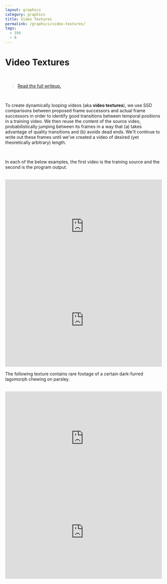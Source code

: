 ```yaml
---
layout: graphics
category: graphics
title: Video Textures
permalink: /graphics/video-textures/
tags:
  - 194
  - 9
---
```


# Video Textures

<br />

> [Read the full writeup.](/graphics/1948/#video-textures)

<br />

To create dynamically looping videos (aka **video textures**), we use SSD comparisons between proposed frame successors and actual frame successors in order to identify good transitions between temporal positions in a training video. We then reuse the content of the source video, probabilistically jumping between its frames in a way that (a) takes advantage of quality transitions and (b) avoids dead ends. We'll continue to write out these frames until we've created a video of desired (yet theoretically arbitrary) length.

<br />

In each of the below examples, the first video is the training source and the second is the program output.

<br />

<iframe width="100%" height="300px" src="https://www.youtube.com/embed/j-LUcIcMyds" frameborder="0" allowfullscreen></iframe>

<br />

<iframe width="100%" height="300px" src="https://www.youtube.com/embed/_ZnsskNBOXY" frameborder="0" allowfullscreen></iframe>

<br />

The following texture contains rare footage of a certain dark-furred lagomorph chewing on parsley.

<br />

<iframe width="100%" height="300px" src="https://www.youtube.com/embed/OGmGAxp6cjo" frameborder="0" allowfullscreen></iframe>

<br />

<iframe width="100%" height="300px" src="https://www.youtube.com/embed/wzz7A1OhfZw" frameborder="0" allowfullscreen></iframe>
